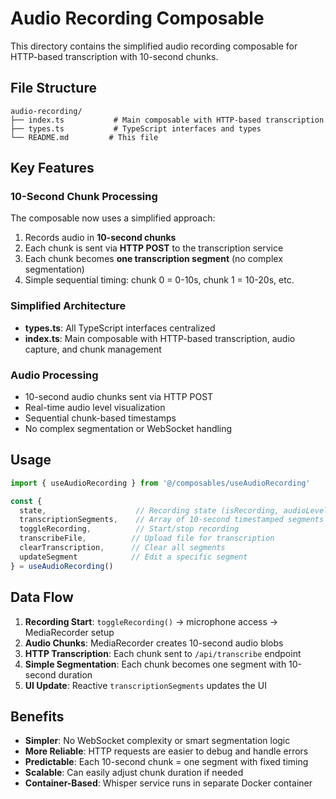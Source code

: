 # Audio Recording Composable

This directory contains the simplified audio recording composable for HTTP-based transcription with 10-second chunks.

## File Structure

```
audio-recording/
├── index.ts           # Main composable with HTTP-based transcription
├── types.ts           # TypeScript interfaces and types
└── README.md         # This file
```

## Key Features

### 10-Second Chunk Processing
The composable now uses a simplified approach:
1. Records audio in **10-second chunks**
2. Each chunk is sent via **HTTP POST** to the transcription service
3. Each chunk becomes **one transcription segment** (no complex segmentation)
4. Simple sequential timing: chunk 0 = 0-10s, chunk 1 = 10-20s, etc.

### Simplified Architecture
- **types.ts**: All TypeScript interfaces centralized
- **index.ts**: Main composable with HTTP-based transcription, audio capture, and chunk management

### Audio Processing
- 10-second audio chunks sent via HTTP POST
- Real-time audio level visualization
- Sequential chunk-based timestamps
- No complex segmentation or WebSocket handling

## Usage

```typescript
import { useAudioRecording } from '@/composables/useAudioRecording'

const {
  state,                    // Recording state (isRecording, audioLevel, etc.)
  transcriptionSegments,    // Array of 10-second timestamped segments
  toggleRecording,          // Start/stop recording
  transcribeFile,          // Upload file for transcription
  clearTranscription,      // Clear all segments
  updateSegment            // Edit a specific segment
} = useAudioRecording()
```

## Data Flow

1. **Recording Start**: `toggleRecording()` → microphone access → MediaRecorder setup
2. **Audio Chunks**: MediaRecorder creates 10-second audio blobs
3. **HTTP Transcription**: Each chunk sent to `/api/transcribe` endpoint
4. **Simple Segmentation**: Each chunk becomes one segment with 10-second duration
5. **UI Update**: Reactive `transcriptionSegments` updates the UI

## Benefits

- **Simpler**: No WebSocket complexity or smart segmentation logic
- **More Reliable**: HTTP requests are easier to debug and handle errors
- **Predictable**: Each 10-second chunk = one segment with fixed timing
- **Scalable**: Can easily adjust chunk duration if needed
- **Container-Based**: Whisper service runs in separate Docker container